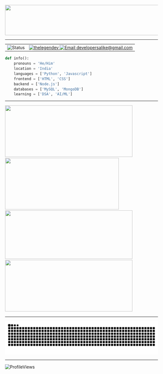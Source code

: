 <!-- Banner -->
<img align="center"
    src="https://readme-typing-svg.demolab.com/?font=Source+Code+Pro&weight=450&size=23&duration=2500&pause=1000&color=FF3C25&center=true&vCenter=true&width=450&lines=Developer+of+Nub+Bot+on+Discord;Open+Source+Enthusiast;3%2B+years+of+Coding+Experience"
    width="1000" height="100" />
    
<hr>

<!-- Status and Socials -->
<table>
  <tr>
    <td>
      <img src="https://api.statusbadges.me/badge/status/211888560662511617?simple=true&style=for-the-badge" alt="Status" />
    </td>
    <td align="right">
      <a href="https://discord.com/users/816250247616659489" target="_blank" rel="noopener noreferrer">
        <img src="https://raw.githubusercontent.com/maurodesouza/profile-readme-generator/master/src/assets/icons/social/discord/default.svg" width="52" height="40" alt="thelegendev" />
      </a>
      <a href="mailto:developersalike@gmail.com" target="_blank" rel="noopener noreferrer">
        <img src="https://raw.githubusercontent.com/maurodesouza/profile-readme-generator/master/src/assets/icons/social/gmail/default.svg" width="52" height="40" alt="Email developersalike@gmail.com" />
      </a>
    </td>
  </tr>
</table>

<!-- Info -->
```py
def info():
    pronouns = 'He/Him'
    location = 'India'
    languages = ['Python', 'Javascript']
    frontend = ['HTML', 'CSS']
    backend = ['Node.js']
    databases = ['MySQL', 'MongoDB']
    learning = ['DSA', 'AI/ML']
``` 

<hr>

<!-- Stats -->
<div>
      <img width="420px" height="170px" src="https://github-readme-stats.vercel.app/api?username=thelegendev&show_icons=true&theme=react&hide_border=true" />
      <img width="375px" height="170px" src="https://github-readme-stats.vercel.app/api/top-langs/?username=thelegendev&title_color=61dafb&text_color=ffffff&icon_color=61dafb&bg_color=20232a&langs_count=8&layout=compact&hide_border=true&size_weight=0.5&count_weight=0.5" />
    <img width="420px" height="160px" src="https://github-readme-streak-stats.herokuapp.com/?user=thelegendev&theme=react&hide_border=true" />
    <img width="420px" height="170px" src="https://github-readme-activity-graph.vercel.app/graph?username=thelegendev&theme=react&hide_border=true" >
</div>

<hr>

<!-- Snake Animation -->

![Snake animation](https://raw.githubusercontent.com/thelegendev/thelegendev/output/github-contribution-grid-snake-dark.svg)

<hr>

<!-- Profile Views -->
<div align="left"> 
    <img
        src="https://komarev.com/ghpvc/?username=thelegendev&label=Profile%20views&color=0e75b6&style=flat"
        alt="ProfileViews" /> 
</div>

